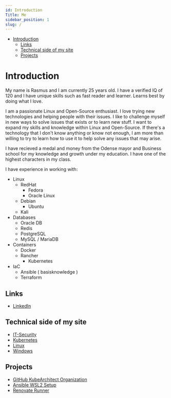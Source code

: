 ```yaml
---
id: Introduction
Title: Me
sidebar_position: 1
slug: /
---
```


- [Introduction](#introduction)
  - [Links](#links)
  - [Technical side of my site](#technical-side-of-my-site)
  - [Projects](#projects)

# Introduction

My name is Rasmus and I am currently 25 years old. I have a verified IQ of 120 and I have unique skills such as fast reader and learner.
Learns best by doing what I love.

I am a passionate Linux and Open-Source enthusiast. I love trying new technologies and helping people with their issues.
I like to challenge myself in new ways to solve issues that exists or to learn new stuff. I want to expand my skills and knowledge within Linux and Open-Source.
If there's a technology that I don't know anything or know not enough, I am more than willing to try to learn how to use it to help solve any issues that may arise.

I have recieved a medal and money from the Odense mayor and Business school for my knowledge and growth under my education.
I have one of the highest characters in my class.

I have experience in working with:
- Linux
  - RedHat
    - Fedora
    - Oracle Linux
  - Debian
    - Ubuntu
  - Kali
- Databases
  - Oracle DB
  - Redis
  - PostgreSQL
  - MySQL / MariaDB
- Containers
  - Docker
  - Rancher
    - Kubernetes
- IaC
  - Ansible ( basisknowledge )
  - Terraform

## Links
- [LinkedIn](https://www.linkedin.com/in/rj%C3%B8rgensen/)

## Technical side of my site

- [IT-Security](./IT-Security/it-security-faq.md)
- [Kubernetes](./Kubernetes/kubernetes-faq.md)
- [Linux](./Linux/basics.md)
- [Windows](./Windows/windows-faq.md)

## Projects
- [GitHub KubeArchitect Organization](https://github.com/KubeArchitect)
- [Ansible WSL2 Setup](https://github.com/RelativeSure/ansible-wsl2-playbook)
- [Renovate Runner](https://github.com/KubeArchitect/renovate-runner)

